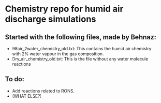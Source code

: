 # Chemistry repo for humid air discharge simulations

## Started with the following files, made by Behnaz:
- 98air_2water_chemistry_old.txt: This contains the humid air chemistry with 2% water vapour in the gas composition.
- Dry_air_chemistry_old.txt: This is the file without any water molecule reactions

## To do:
- Add reactions related to RONS. 
- (WHAT ELSE?)

